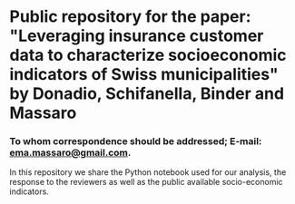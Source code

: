 # Public repository for the paper: "Leveraging insurance customer data to characterize socioeconomic indicators of Swiss municipalities" by Donadio, Schifanella, Binder and Massaro

### To whom correspondence should be addressed; E-mail: ema.massaro@gmail.com.


In this repository we share the Python notebook used for our analysis, the response to the reviewers as well as the public available socio-economic indicators.



